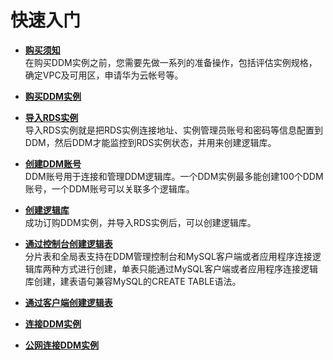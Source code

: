 # 快速入门<a name="zh-cn_topic_0051814972"></a>

-   **[购买须知](购买须知.md)**  
在购买DDM实例之前，您需要先做一系列的准备操作，包括评估实例规格，确定VPC及可用区，申请华为云帐号等。
-   **[购买DDM实例](购买DDM实例.md)**  

-   **[导入RDS实例](导入RDS实例.md)**  
导入RDS实例就是把RDS实例连接地址、实例管理员账号和密码等信息配置到DDM，然后DDM才能监控到RDS实例状态，并用来创建逻辑库。
-   **[创建DDM账号](创建DDM账号.md)**  
DDM账号用于连接和管理DDM逻辑库。一个DDM实例最多能创建100个DDM账号，一个DDM账号可以关联多个逻辑库。
-   **[创建逻辑库](创建逻辑库.md)**  
成功订购DDM实例，并导入RDS实例后，可以创建逻辑库。
-   **[通过控制台创建逻辑表](通过控制台创建逻辑表.md)**  
分片表和全局表支持在DDM管理控制台和MySQL客户端或者应用程序连接逻辑库两种方式进行创建，单表只能通过MySQL客户端或者应用程序连接逻辑库创建，建表语句兼容MySQL的CREATE TABLE语法。
-   **[通过客户端创建逻辑表](通过客户端创建逻辑表.md)**  

-   **[连接DDM实例](连接DDM实例.md)**  

-   **[公网连接DDM实例](公网连接DDM实例.md)**  


